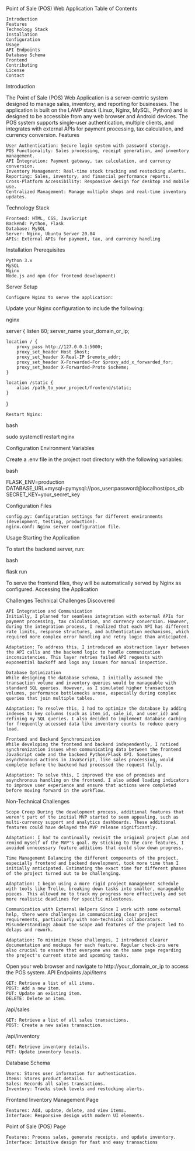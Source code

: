 Point of Sale (POS) Web Application
Table of Contents

    Introduction
    Features
    Technology Stack
    Installation
    Configuration
    Usage
    API Endpoints
    Database Schema
    Frontend
    Contributing
    License
    Contact

Introduction

The Point of Sale (POS) Web Application is a server-centric system designed to manage sales, inventory, and reporting for businesses. The application is built on the LAMP stack (Linux, Nginx, MySQL, Python) and is designed to be accessible from any web browser and Android devices. The POS system supports single-user authentication, multiple clients, and integrates with external APIs for payment processing, tax calculation, and currency conversion.
Features

    User Authentication: Secure login system with password storage.
    POS Functionality: Sales processing, receipt generation, and inventory management.
    API Integration: Payment gateway, tax calculation, and currency conversion.
    Inventory Management: Real-time stock tracking and restocking alerts.
    Reporting: Sales, inventory, and financial performance reports.
    Cross-Platform Accessibility: Responsive design for desktop and mobile use.
    Centralized Management: Manage multiple shops and real-time inventory updates.

Technology Stack

    Frontend: HTML, CSS, JavaScript
    Backend: Python, Flask
    Database: MySQL
    Server: Nginx, Ubuntu Server 20.04
    APIs: External APIs for payment, tax, and currency handling

Installation
Prerequisites

    Python 3.x
    MySQL
    Nginx
    Node.js and npm (for frontend development)

Server Setup

    Configure Nginx to serve the application:

Update your Nginx configuration to include the following:

nginx

server {
    listen 80;
    server_name your_domain_or_ip;

    location / {
        proxy_pass http://127.0.0.1:5000;
        proxy_set_header Host $host;
        proxy_set_header X-Real-IP $remote_addr;
        proxy_set_header X-Forwarded-For $proxy_add_x_forwarded_for;
        proxy_set_header X-Forwarded-Proto $scheme;
    }

    location /static {
        alias /path_to_your_project/frontend/static;
    }
}

    Restart Nginx:

bash

sudo systemctl restart nginx

Configuration
Environment Variables

Create a .env file in the project root directory with the following variables:

bash

FLASK_ENV=production
DATABASE_URL=mysql+pymysql://pos_user:password@localhost/pos_db
SECRET_KEY=your_secret_key

Configuration Files

    config.py: Configuration settings for different environments (development, testing, production).
    nginx.conf: Nginx server configuration file.

Usage
Starting the Application

To start the backend server, run:

bash

flask run

To serve the frontend files, they will be automatically served by Nginx as configured.
Accessing the Application

Challenges
Technical Challenges Discovered

    API Integration and Communication
    Initially, I planned for seamless integration with external APIs for payment processing, tax calculation, and currency conversion. However, during the integration process, I realized that each API has different rate limits, response structures, and authentication mechanisms, which required more complex error handling and retry logic than anticipated.

    Adaptation: To address this, I introduced an abstraction layer between the API calls and the backend logic to handle communication inconsistencies. This layer retries failed API requests with exponential backoff and logs any issues for manual inspection.

    Database Optimization
    While designing the database schema, I initially assumed the transaction volume and inventory queries would be manageable with standard SQL queries. However, as I simulated higher transaction volumes, performance bottlenecks arose, especially during complex queries that join multiple tables.

    Adaptation: To resolve this, I had to optimize the database by adding indexes to key columns (such as item_id, sale_id, and user_id) and refining my SQL queries. I also decided to implement database caching for frequently accessed data like inventory counts to reduce query load.

    Frontend and Backend Synchronization
    While developing the frontend and backend independently, I noticed synchronization issues when communicating data between the frontend JavaScript code and the backend Python/Flask API. Sometimes, asynchronous actions in JavaScript, like sales processing, would complete before the backend had processed the request fully.

    Adaptation: To solve this, I improved the use of promises and asynchronous handling on the frontend. I also added loading indicators to improve user experience and ensure that actions were completed before moving forward in the workflow.

Non-Technical Challenges

    Scope Creep During the development process, additional features that weren't part of the initial MVP started to seem appealing, such as multi-currency support and analytics dashboards. These additional features could have delayed the MVP release significantly.

    Adaptation: I had to continually revisit the original project plan and remind myself of the MVP's goal. By sticking to the core features, I avoided unnecessary feature additions that could slow down progress.

    Time Management Balancing the different components of the project, especially frontend and backend development, took more time than I initially anticipated. Estimating the exact time for different phases of the project turned out to be challenging.

    Adaptation: I began using a more rigid project management schedule with tools like Trello, breaking down tasks into smaller, manageable pieces. This allowed me to track my progress more effectively and set more realistic deadlines for specific milestones.

    Communication with External Helpers Since I work with some external help, there were challenges in communicating clear project requirements, particularly with non-technical collaborators. Misunderstandings about the scope and features of the project led to delays and rework.

    Adaptation: To minimize these challenges, I introduced clearer documentation and mockups for each feature. Regular check-ins were also crucial to ensure that everyone was on the same page regarding the project's current state and upcoming tasks.

Open your web browser and navigate to http://your_domain_or_ip to access the POS system.
API Endpoints
/api/items

    GET: Retrieve a list of all items.
    POST: Add a new item.
    PUT: Update an existing item.
    DELETE: Delete an item.

/api/sales

    GET: Retrieve a list of all sales transactions.
    POST: Create a new sales transaction.

/api/inventory

    GET: Retrieve inventory details.
    PUT: Update inventory levels.

Database Schema

    Users: Stores user information for authentication.
    Items: Stores product details.
    Sales: Records all sales transactions.
    Inventory: Tracks stock levels and restocking alerts.

Frontend
Inventory Management Page

    Features: Add, update, delete, and view items.
    Interface: Responsive design with modern UI elements.

Point of Sale (POS) Page

    Features: Process sales, generate receipts, and update inventory.
    Interface: Intuitive design for fast and easy transactions
